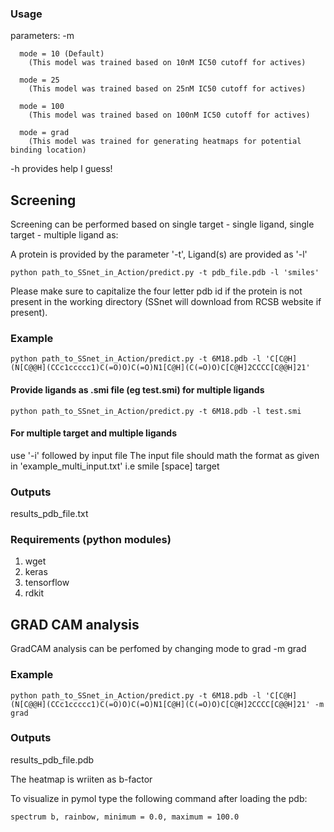 
### Usage

parameters:
-m <mode>
    
      mode = 10 (Default)
        (This model was trained based on 10nM IC50 cutoff for actives)
    
      mode = 25
        (This model was trained based on 25nM IC50 cutoff for actives)
        
      mode = 100
        (This model was trained based on 100nM IC50 cutoff for actives)
        
      mode = grad
        (This model was trained for generating heatmaps for potential binding location)
  
 -h
    provides help I guess!


## Screening
Screening can be performed based on single target - single ligand, single target - multiple ligand as: 

A protein is provided by the parameter '-t',
Ligand(s) are provided as '-l' 

    python path_to_SSnet_in_Action/predict.py -t pdb_file.pdb -l 'smiles'

Please make sure to capitalize the four letter pdb id if the protein is not present in the working directory (SSnet will download from RCSB website if present).

### Example

    python path_to_SSnet_in_Action/predict.py -t 6M18.pdb -l 'C[C@H](N[C@@H](CCc1ccccc1)C(=O)O)C(=O)N1[C@H](C(=O)O)C[C@H]2CCCC[C@@H]21'


#### Provide ligands as .smi file (eg test.smi) for multiple ligands

    python path_to_SSnet_in_Action/predict.py -t 6M18.pdb -l test.smi

#### For multiple target and multiple ligands

use '-i' followed by input file
The input file should math the format as given in 'example_multi_input.txt'
i.e smile [space] target


### Outputs

results_pdb_file.txt

### Requirements (python modules)

1) wget
2) keras
3) tensorflow
4) rdkit





## GRAD CAM analysis

GradCAM analysis can be perfomed by changing mode to grad
-m grad

### Example

    python path_to_SSnet_in_Action/predict.py -t 6M18.pdb -l 'C[C@H](N[C@@H](CCc1ccccc1)C(=O)O)C(=O)N1[C@H](C(=O)O)C[C@H]2CCCC[C@@H]21' -m grad

### Outputs

results_pdb_file.pdb

The heatmap is wriiten as b-factor

To visualize in pymol type the following command after loading the pdb:

    spectrum b, rainbow, minimum = 0.0, maximum = 100.0


